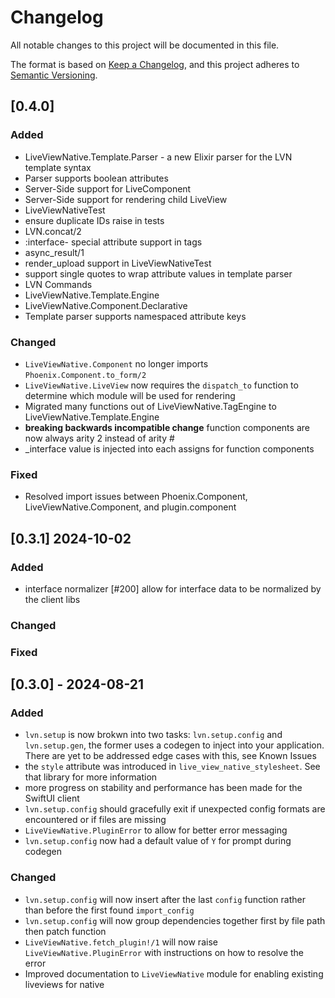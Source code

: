 # Changelog

All notable changes to this project will be documented in this file.

The format is based on [Keep a Changelog](https://keepachangelog.com/en/1.1.0/),
and this project adheres to [Semantic Versioning](https://semver.org/spec/v2.0.0.html).

## [0.4.0]

### Added

- LiveViewNative.Template.Parser - a new Elixir parser for the LVN template syntax
- Parser supports boolean attributes
- Server-Side support for LiveComponent
- Server-Side support for rendering child LiveView
- LiveViewNativeTest
- ensure duplicate IDs raise in tests
- LVN.concat/2
- :interface- special attribute support in tags
- async_result/1
- render_upload support in LiveViewNativeTest
- support single quotes to wrap attribute values in template parser
- LVN Commands
- LiveViewNative.Template.Engine
- LiveViewNative.Component.Declarative
- Template parser supports namespaced attribute keys

### Changed

- `LiveViewNative.Component` no longer imports `Phoenix.Component.to_form/2`
- `LiveViewNative.LiveView` now requires the `dispatch_to` function to determine which module will be used for rendering
- Migrated many functions out of LiveViewNative.TagEngine to LiveViewNative.Template.Engine
- **breaking backwards incompatible change** function components are now always arity 2 instead of arity # 
- _interface value is injected into each assigns for function components

### Fixed

- Resolved import issues between Phoenix.Component, LiveViewNative.Component, and plugin.component

## [0.3.1] 2024-10-02

### Added

* interface normalizer [#200] allow for interface data to be normalized by the client libs

### Changed

### Fixed

## [0.3.0] - 2024-08-21

### Added

- `lvn.setup` is now brokwn into two tasks: `lvn.setup.config` and `lvn.setup.gen`, the former uses
a codegen to inject into your application. There are yet to be addressed edge cases with this, see Known Issues
- the `style` attribute was introduced in `live_view_native_stylesheet`. See that library for more information
- more progress on stability and performance has been made for the SwiftUI client
- `lvn.setup.config` should gracefully exit if unexpected config formats are encountered or if files are missing
- `LiveViewNative.PluginError` to allow for better error messaging
- `lvn.setup.config` now had a default value of `Y` for prompt during codegen

### Changed

- `lvn.setup.config` will now insert after the last `config` function rather than before the first found `import_config`
- `lvn.setup.config` will now group dependencies together first by file path then patch function
- `LiveViewNative.fetch_plugin!/1` will now raise `LiveViewNative.PluginError` with instructions on how to resolve the error
- Improved documentation to `LiveViewNative` module for enabling existing liveviews for native
